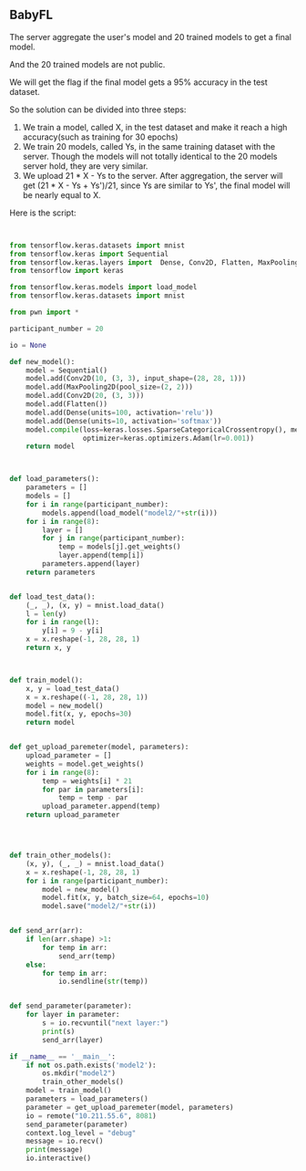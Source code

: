 ## BabyFL

The server aggregate the user's model and 20 trained models to get a final model.

And the 20 trained models are not public.

We will get the flag if the final model gets a 95% accuracy in the test dataset.

So the solution can be divided into three steps:

1. We train a model, called X, in the test dataset and make it reach a high accuracy(such as training for 30 epochs)
2. We train 20 models, called Ys, in the same training dataset with the server. Though the models will not totally identical to the 20 models server hold, they are very similar.
3. We upload 21 * X - Ys to the server. After aggregation, the server will get (21 * X - Ys + Ys')/21, since Ys are similar to Ys', the final model will be nearly equal to X.



Here is the script:



```python


from tensorflow.keras.datasets import mnist
from tensorflow.keras import Sequential
from tensorflow.keras.layers import  Dense, Conv2D, Flatten, MaxPooling2D
from tensorflow import keras

from tensorflow.keras.models import load_model
from tensorflow.keras.datasets import mnist

from pwn import *

participant_number = 20

io = None

def new_model():
    model = Sequential()
    model.add(Conv2D(10, (3, 3), input_shape=(28, 28, 1)))
    model.add(MaxPooling2D(pool_size=(2, 2)))
    model.add(Conv2D(20, (3, 3)))
    model.add(Flatten())
    model.add(Dense(units=100, activation='relu'))
    model.add(Dense(units=10, activation='softmax'))
    model.compile(loss=keras.losses.SparseCategoricalCrossentropy(), metrics=['accuracy'],
                  optimizer=keras.optimizers.Adam(lr=0.001))
    return model



def load_parameters():
    parameters = []
    models = []
    for i in range(participant_number):
        models.append(load_model("model2/"+str(i)))
    for i in range(8):
        layer = []
        for j in range(participant_number):
            temp = models[j].get_weights()
            layer.append(temp[i])
        parameters.append(layer)
    return parameters


def load_test_data():
    (_, _), (x, y) = mnist.load_data()
    l = len(y)
    for i in range(l):
        y[i] = 9 - y[i]
    x = x.reshape(-1, 28, 28, 1)
    return x, y



def train_model():
    x, y = load_test_data()
    x = x.reshape((-1, 28, 28, 1))
    model = new_model()
    model.fit(x, y, epochs=30)
    return model


def get_upload_paremeter(model, parameters):
    upload_parameter = []
    weights = model.get_weights()
    for i in range(8):
        temp = weights[i] * 21
        for par in parameters[i]:
            temp = temp - par
        upload_parameter.append(temp)
    return upload_parameter




def train_other_models():
    (x, y), (_, _) = mnist.load_data()
    x = x.reshape(-1, 28, 28, 1)
    for i in range(participant_number):
        model = new_model()
        model.fit(x, y, batch_size=64, epochs=10)
        model.save("model2/"+str(i))


def send_arr(arr):
    if len(arr.shape) >1:
        for temp in arr:
            send_arr(temp)
    else:
        for temp in arr:
            io.sendline(str(temp))


def send_parameter(parameter):
    for layer in parameter:
        s = io.recvuntil("next layer:")
        print(s)
        send_arr(layer)

if __name__ == '__main__':
    if not os.path.exists('model2'):
        os.mkdir("model2")
        train_other_models()
    model = train_model()
    parameters = load_parameters()
    parameter = get_upload_paremeter(model, parameters)
    io = remote("10.211.55.6", 8081)
    send_parameter(parameter)
    context.log_level = "debug"
    message = io.recv()
    print(message)
    io.interactive()


```

